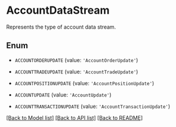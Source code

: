 # AccountDataStream

Represents the type of account data stream.

## Enum

* `ACCOUNTORDERUPDATE` (value: `'AccountOrderUpdate'`)

* `ACCOUNTTRADEUPDATE` (value: `'AccountTradeUpdate'`)

* `ACCOUNTPOSITIONUPDATE` (value: `'AccountPositionUpdate'`)

* `ACCOUNTUPDATE` (value: `'AccountUpdate'`)

* `ACCOUNTTRANSACTIONUPDATE` (value: `'AccountTransactionUpdate'`)

[[Back to Model list]](../README.md#documentation-for-models) [[Back to API list]](../README.md#documentation-for-api-endpoints) [[Back to README]](../README.md)


